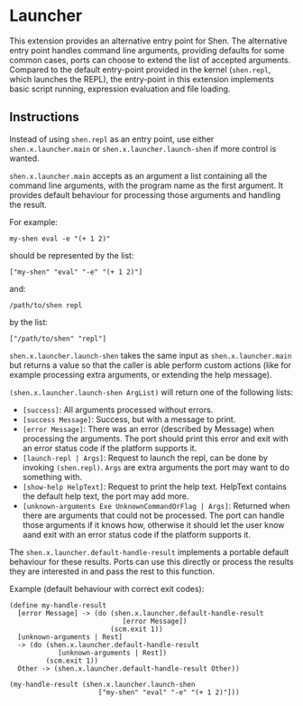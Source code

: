 # Launcher

This extension provides an alternative entry point for Shen. The alternative
entry point handles command line arguments, providing defaults for some
common cases, ports can choose to extend the list of accepted arguments.
Compared to the default entry-point provided in the kernel (`shen.repl`,
which launches the REPL), the entry-point in this extension implements
basic script running, expression evaluation and file loading.

## Instructions

Instead of using `shen.repl` as an entry point, use either `shen.x.launcher.main`
or `shen.x.launcher.launch-shen` if more control is wanted.

`shen.x.launcher.main` accepts as an argument a list containing
all the command line arguments, with the program name as the first argument.
It provides default behaviour for processing those arguments and handling the
result.

For example:

    my-shen eval -e "(+ 1 2)"

should be represented by the list:

    ["my-shen" "eval" "-e" "(+ 1 2)"]

and:

    /path/to/shen repl

by the list:

    ["/path/to/shen" "repl"]

`shen.x.launcher.launch-shen` takes the same input as `shen.x.launcher.main`
but returns a value so that the caller is able perform custom actions
(like for example processing extra arguments, or extending the help
message).

`(shen.x.launcher.launch-shen ArgList)` will return one of the following lists:

- `[success]`:
    All arguments processed without errors.
- `[success Message]`:
    Success, but with a message to print.
- `[error Message]`:
    There was an error (described by Message) when processing
    the arguments. The port should print this error and exit with
    an error status code if the platform supports it.
- `[launch-repl | Args]`:
    Request to launch the repl, can be done by invoking `(shen.repl)`.
    `Args` are extra arguments the port may want to do something with.
- `[show-help HelpText]`:
    Request to print the help text. HelpText contains the default
    help text, the port may add more.
- `[unknown-arguments Exe UnknownCommandOrFlag | Args]`:
    Returned when there are arguments that could not be processed.
    The port can handle those arguments if it knows how, otherwise
    it should let the user know aand exit with an error status code
    if the platform supports it.

The `shen.x.launcher.default-handle-result` implements a portable
default behaviour for these results. Ports can use this directly or
process the results they are interested in and pass the rest to
this function.

Example (default behaviour with correct exit codes):

    (define my-handle-result
      [error Message] -> (do (shen.x.launcher.default-handle-result
                                [error Message])
                             (scm.exit 1))
      [unknown-arguments | Rest]
      -> (do (shen.x.launcher.default-handle-result
                [unknown-arguments | Rest])
             (scm.exit 1))
      Other -> (shen.x.launcher.default-handle-result Other))

    (my-handle-result (shen.x.launcher.launch-shen
                          ["my-shen" "eval" "-e" "(+ 1 2)"]))
